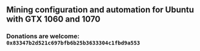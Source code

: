 ## Mining configuration and automation for Ubuntu with GTX 1060 and 1070

### Donations are welcome: ``0x83347b2d521c697bfb6b25b3633304c1fbd9a553``
